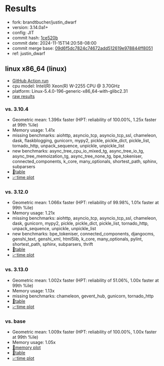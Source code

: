 # Results

- fork: brandtbucher/justin_dwarf
- version: 3.14.0a1+
- config: JIT
- commit hash: [1ce520b](https://github.com/brandtbucher/cpython/commit/1ce520b)
- commit date: 2024-11-15T14:20:58-08:00
- commit merge base: [09d6f5dc7824c74672add512619e978844ff8051](https://github.com/python/cpython/commit/09d6f5dc7824c74672add512619e978844ff8051)
- ref: justin_dwarf

## linux x86_64 (linux)

- [GitHub Action run](https://github.com/faster-cpython/benchmarking/actions/runs/11864432015)
- cpu model: Intel(R) Xeon(R) W-2255 CPU @ 3.70GHz
- platform: Linux-5.4.0-196-generic-x86_64-with-glibc2.31
- [raw results](bm-20241115-linux-x86_64-brandtbucher-justin_dwarf-3.14.0a1%2B-1ce520b.json)

### vs. 3.10.4

- Geometric mean: 1.396x faster (HPT: reliability of 100.00%, 1.25x faster at 99th %ile)
- Memory usage: 1.41x
- missing benchmarks: aiohttp, asyncio_tcp, asyncio_tcp_ssl, chameleon, dask, flaskblogging, gunicorn, mypy2, pickle, pickle_dict, pickle_list, tornado_http, unpack_sequence, unpickle, unpickle_list
- new benchmarks: async_tree_cpu_io_mixed_tg, async_tree_io_tg, async_tree_memoization_tg, async_tree_none_tg, bpe_tokeniser, connected_components, k_core, many_optionals, shortest_path, sphinx, subparsers
- [📄table](bm-20241115-linux-x86_64-brandtbucher-justin_dwarf-3.14.0a1%2B-1ce520b-vs-3.10.4.md)
- [📈time plot](bm-20241115-linux-x86_64-brandtbucher-justin_dwarf-3.14.0a1%2B-1ce520b-vs-3.10.4.svg)

### vs. 3.12.0

- Geometric mean: 1.066x faster (HPT: reliability of 99.98%, 1.01x faster at 99th %ile)
- Memory usage: 1.21x
- missing benchmarks: aiohttp, asyncio_tcp, asyncio_tcp_ssl, chameleon, dask, gunicorn, mypy2, pickle, pickle_dict, pickle_list, tornado_http, unpack_sequence, unpickle, unpickle_list
- new benchmarks: bpe_tokeniser, connected_components, djangocms, genshi_text, genshi_xml, html5lib, k_core, many_optionals, pylint, shortest_path, sphinx, subparsers, thrift
- [📄table](bm-20241115-linux-x86_64-brandtbucher-justin_dwarf-3.14.0a1%2B-1ce520b-vs-3.12.0.md)
- [📈time plot](bm-20241115-linux-x86_64-brandtbucher-justin_dwarf-3.14.0a1%2B-1ce520b-vs-3.12.0.svg)

### vs. 3.13.0

- Geometric mean: 1.002x faster (HPT: reliability of 51.06%, 1.00x faster at 99th %ile)
- Memory usage: 1.13x
- missing benchmarks: chameleon, gevent_hub, gunicorn, tornado_http
- [📄table](bm-20241115-linux-x86_64-brandtbucher-justin_dwarf-3.14.0a1%2B-1ce520b-vs-3.13.0.md)
- [📈time plot](bm-20241115-linux-x86_64-brandtbucher-justin_dwarf-3.14.0a1%2B-1ce520b-vs-3.13.0.svg)

### vs. base

- Geometric mean: 1.009x faster (HPT: reliability of 100.00%, 1.00x faster at 99th %ile)
- Memory usage: 1.05x
- [🧠memory plot](bm-20241115-linux-x86_64-brandtbucher-justin_dwarf-3.14.0a1%2B-1ce520b-vs-base-mem.svg)
- [📄table](bm-20241115-linux-x86_64-brandtbucher-justin_dwarf-3.14.0a1%2B-1ce520b-vs-base.md)
- [📈time plot](bm-20241115-linux-x86_64-brandtbucher-justin_dwarf-3.14.0a1%2B-1ce520b-vs-base.svg)

